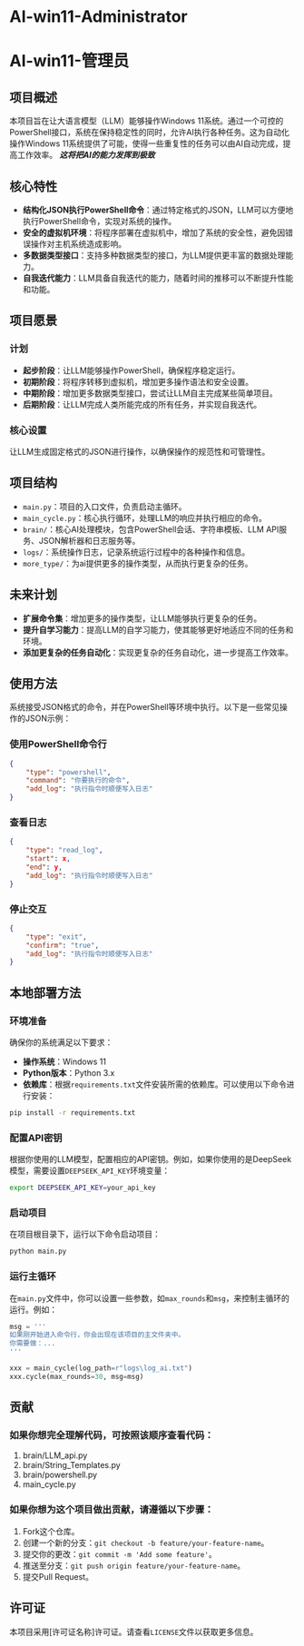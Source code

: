 ﻿# AI-win11-Administrator
# AI-win11-管理员

## 项目概述
本项目旨在让大语言模型（LLM）能够操作Windows 11系统。通过一个可控的PowerShell接口，系统在保持稳定性的同时，允许AI执行各种任务。这为自动化操作Windows 11系统提供了可能，使得一些重复性的任务可以由AI自动完成，提高工作效率。
***这将把AI的能力发挥到极致***

## 核心特性
- **结构化JSON执行PowerShell命令**：通过特定格式的JSON，LLM可以方便地执行PowerShell命令，实现对系统的操作。
- **安全的虚拟机环境**：将程序部署在虚拟机中，增加了系统的安全性，避免因错误操作对主机系统造成影响。
- **多数据类型接口**：支持多种数据类型的接口，为LLM提供更丰富的数据处理能力。
- **自我迭代能力**：LLM具备自我迭代的能力，随着时间的推移可以不断提升性能和功能。

## 项目愿景
### 计划
- **起步阶段**：让LLM能够操作PowerShell，确保程序稳定运行。
- **初期阶段**：将程序转移到虚拟机，增加更多操作语法和安全设置。
- **中期阶段**：增加更多数据类型接口，尝试让LLM自主完成某些简单项目。
- **后期阶段**：让LLM完成人类所能完成的所有任务，并实现自我迭代。

### 核心设置
让LLM生成固定格式的JSON进行操作，以确保操作的规范性和可管理性。

## 项目结构
- `main.py`：项目的入口文件，负责启动主循环。
- `main_cycle.py`：核心执行循环，处理LLM的响应并执行相应的命令。
- `brain/`：核心AI处理模块，包含PowerShell会话、字符串模板、LLM API服务、JSON解析器和日志服务等。
- `logs/`：系统操作日志，记录系统运行过程中的各种操作和信息。
- `more_type/`：为ai提供更多的操作类型，从而执行更复杂的任务。

## 未来计划
- **扩展命令集**：增加更多的操作类型，让LLM能够执行更复杂的任务。
- **提升自学习能力**：提高LLM的自学习能力，使其能够更好地适应不同的任务和环境。
- **添加更复杂的任务自动化**：实现更复杂的任务自动化，进一步提高工作效率。

## 使用方法
系统接受JSON格式的命令，并在PowerShell等环境中执行。以下是一些常见操作的JSON示例：

### 使用PowerShell命令行
```json
{
    "type": "powershell",
    "command": "你要执行的命令",
    "add_log": "执行指令时顺便写入日志"
}
```

### 查看日志
```json
{
    "type": "read_log",
    "start": x,
    "end": y,
    "add_log": "执行指令时顺便写入日志"
}
```

### 停止交互
```json
{
    "type": "exit",
    "confirm": "true",
    "add_log": "执行指令时顺便写入日志"
}
```

## 本地部署方法
### 环境准备
确保你的系统满足以下要求：
- **操作系统**：Windows 11
- **Python版本**：Python 3.x
- **依赖库**：根据`requirements.txt`文件安装所需的依赖库。可以使用以下命令进行安装：
```bash
pip install -r requirements.txt
```

### 配置API密钥
根据你使用的LLM模型，配置相应的API密钥。例如，如果你使用的是DeepSeek模型，需要设置`DEEPSEEK_API_KEY`环境变量：
```bash
export DEEPSEEK_API_KEY=your_api_key
```

### 启动项目
在项目根目录下，运行以下命令启动项目：
```bash
python main.py
```

### 运行主循环
在`main.py`文件中，你可以设置一些参数，如`max_rounds`和`msg`，来控制主循环的运行。例如：
```python
msg = '''
如果刚开始进入命令行，你会出现在该项目的主文件夹中。
你需要做：...
'''

xxx = main_cycle(log_path=r"logs\log_ai.txt")
xxx.cycle(max_rounds=30, msg=msg)
```

## 贡献
### 如果你想完全理解代码，可按照该顺序查看代码：
1. brain/LLM_api.py
2. brain/String_Templates.py
3. brain/powershell.py
4. main_cycle.py

### 如果你想为这个项目做出贡献，请遵循以下步骤：
1. Fork这个仓库。
2. 创建一个新的分支：`git checkout -b feature/your-feature-name`。
3. 提交你的更改：`git commit -m 'Add some feature'`。
4. 推送至分支：`git push origin feature/your-feature-name`。
5. 提交Pull Request。

## 许可证
本项目采用[许可证名称]许可证。请查看`LICENSE`文件以获取更多信息。